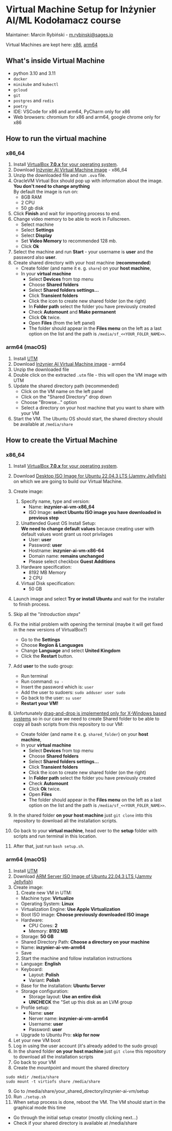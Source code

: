 
# Virtual Machine Setup for Inżynier AI/ML Kodołamacz course

Maintainer: Marcin Rybiński - m.rybinski@sages.io

Virtual Machines are kept here: [x86](https://drive.google.com/drive/u/0/folders/1ck_usf1Ei4G_LDlZmHyXdF0FsSGriFy9), [arm64](https://mega.nz/file/L7IUFYKC#8Z2ANTKHAxq0dTu9DWzH824KsS-tv8cf_wGSL_PocLw)

## What's inside Virtual Machine

* python 3.10 and 3.11
* `docker`
* `minikube` and `kubectl`
* `gcloud`
* `git`
* `postgres` and `redis`
* `poetry`
* IDE: VSCode for x86 and arm64, PyCharm only for x86
* Web browsers: chromium for x86 and arm64, google chrome only for x86

## How to run the virtual machine

### x86_64

1. Install [VirtualBox **7.0.x** for your operating system](https://www.virtualbox.org/wiki/Downloads).
2. Download [Inżynier AI Virtual Machine image](https://drive.google.com/drive/u/0/folders/1dl8P7FTF4CXqe14AwotMTKOl9uaiaFS_) - x86_64
3. Unzip the downloaded file and run `.ova` file.
4. OracleVM Virtual Box should pop up with information about the image. **You don't need to change anything** \
    By default the image is run on:
    * 8GB RAM
    * 2 CPU
    * 50 gb disk
5. Click **Finish** and wait for importing process to end.
6. Change video memory to be able to work in Fullscreen.
    * Select machine
    * Select **Settings**
    * Select **Display**
    * Set **Video Memory** to recommended 128 mb.
    * Click **Ok**
7. Select the machine and run **Start** - your username is **user** and the password also **user**.
8. Create shared directory with your host machine (**recommended**)
   * Create folder (and name it e. g. `share`) on your **host machine**,
   * In your **virtual machine**
     * Select **Devices** from top menu
     * Choose **Shared folders**
     * Select **Shared folders settings...**
     * Click **Transient folders**
     * Click the icon to create new shared folder (on the right)
     * In **Folder path** select the folder you have previously created
     * Check **Automount** and **Make permanent**
     * Click **Ok** twice.
     * Open **Files** (from the left panel) 
     * The folder should appear in the **Files menu** on the left as a last option on the list and the path is `/media/sf_<<YOUR_FOLER_NAME>>`.

### arm64 (macOS)

1. Install [UTM](https://github.com/utmapp/UTM/releases/latest/download/UTM.dmg)
2. Download [Inżynier AI Virtual Machine image](https://drive.google.com/drive/u/0/folders/1dl8P7FTF4CXqe14AwotMTKOl9uaiaFS_) - arm64
3. Unzip the downloaded file
4. Double click on the extracted `.utm` file - this will open the VM image with UTM
5. Update the shared directory path (recommended)
   * Click on the VM name on the left panel
   * Click on the "Shared Directory" drop down
   * Choose "Browse..." option
   * Select a directory on your host machine that you want to share with your VM
6. Start the VM. The Ubuntu OS should start, the shared directory should be available at `/media/share`

## How to create the Virtual Machine

### x86_64

1. Install [VirtualBox **7.0.x** for your operating system](https://www.virtualbox.org/wiki/Downloads).

2. Download [Desktop ISO Image for Ubuntu 22.04.3 LTS (Jammy Jellyfish)](https://releases.ubuntu.com/jammy/) on which we are going to build our Virtual Machine.

3. Create image:
   1. Specify name, type and version:
       * Name: **inzynier-ai-vm-x86_64**
       * ISO Image: **select Ubuntu ISO image you have downloaded in previous step**
   2. Unattended Guest OS Install Setup: \
      **We need to change default values** because creating user with default values wont grant us root privilages
      * User: **user**
      * Password: **user** 
      * Hostname: **inzynier-ai-vm-x86-64**
      * Domain name: **remains unchanged**
      * Please select checkbox **Guest Additions**
   3. Hardware specification:
      * 8192 MB Memory
      * 2 CPU
   4. Virtual Disk specification:
      * 50 GB

4. Launch image and select **Try or install Ubuntu** and wait for the installer to finish process.
5. Skip all the "_Introduction steps_"
6. Fix the initial problem with opening the terminal (maybe it will get fixed in the new versions of VirtualBox?)
   * Go to the **Settings**
   * Choose **Region & Languages**
   * Change **Language** and select **United Kingdom**
   * Click the **Restart** button.
7. Add **user** to the sudo group:
   * Run terminal
   * Run command: `su -`
   * Insert the password which is: `user`
   * Add the user to sudoers: `sudo adduser user sudo`
   * Go back to the user: `su user`
   * **Restart your VM!**
8. Unfortunately [drag-and-drop is implemented only for X-Windows based systems](https://www.virtualbox.org/manual/UserManual.html#guestadd-dnd) 
so in our case we need to create Shared folder to be able to copy all bash scripts from this repository to our VM:
   * Create folder (and name it e. g. `shared_folder`) on your **host machine**,
   * In your **virtual machine**
     * Select **Devices** from top menu
     * Choose **Shared folders**
     * Select **Shared folders settings...**
     * Click **Transient folders**
     * Click the icon to create new shared folder (on the right)
     * In **Folder path** select the folder you have previously created
     * Check **Automount**
     * Click **Ok** twice.
     * Open **Files**
     * The folder should appear in the **Files menu** on the left as a last option on the list and the path is `/media/sf_<<YOUR_FOLER_NAME>>`.
9. In the shared folder **on your host machine** just `git clone` into this repository to download all the installation scripts.
10. Go back to your **virtual machine**, head over to the **setup** folder with scripts and run terminal in this location.
11. After that, just run `bash setup.sh`.

### arm64 (macOS)
1. Install [UTM](https://github.com/utmapp/UTM/releases/latest/download/UTM.dmg)
2. Download [ARM Server ISO Image of Ubuntu 22.04.3 LTS (Jammy Jellyfish)](https://ubuntu.com/download/server/arm)
3. Create image:
    1. Create new VM in UTM:
      * Machine type: **Virtualize**
      * Operating System: **Linux**
      * Virtualization Engine: **Use Apple Virtualization**
      * Boot ISO image: **Choose previously downloaded ISO image**
      * Hardware:
          * CPU Cores: **2**
          * Memory: **8192 MB**
      * Storage: **50 GB**
      * Shared Directory Path: **Choose a directory on your machine**
      * Name: **inzynier-ai-vm-arm64**
      * Save
    2. Start the machine and follow installation instructions
      * Language: **English**
      * Keyboard:
          * Layout: **Polish**
          * Variant: **Polish**
      * Base for the installation: **Ubuntu Server**
      * Storage configuration:
          * Storage layout: **Use an entire disk**
          * **UNCHECK** the "Set up this disk as an LVM group
      * Profile setup:
          * Name: **user**
          * Nerver name: **inzynier-ai-vm-arm64**
          * Username: **user**
          * Password: **user**
      * Upgrade to Ubuntu Pro: **skip for now**
4. Let your new VM boot
5. Log in using the user account (it's already added to the sudo group)
6. In the shared folder **on your host machine** just `git clone` this repository to download all the installation scripts
7. Go back to your VM
8. Create the mountpoint and mount the shared directory

```
sudo mkdir /media/share
sudo mount -t virtiofs share /media/share
```

9. Go to  /media/share/your_shared_directory/inzynier-ai-vm/setup
10. Run `./setup.sh`
11. When setup process is done, reboot the VM. The VM should start in the graphical mode this time
   * Go through the initial setup creator (mostly clicking next...)
   * Check if your shared directory is available at /media/share